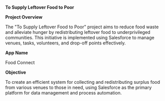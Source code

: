 **To Supply Leftover Food to Poor**


**Project Overview**

The "To Supply Leftover Food to Poor" project aims to reduce food waste and alleviate hunger by redistributing leftover food to underprivileged communities. This initiative is implemented using Salesforce to manage venues, tasks, volunteers, and drop-off points effectively.


**App Name**

Food Connect


**Objective**

To create an efficient system for collecting and redistributing surplus food from various venues to those in need, using Salesforce as the primary platform for data management and process automation.
